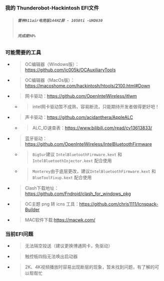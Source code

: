 ### **我的 Thunderobot-Hackintosh EFI文件**
> ###### **`雷神911air电竞版144HZ屏 - 1050ti -UHD630`** 
> ###### **`完成度90%`** 

### **可能需要的工具**
- > OC编辑器（Windows版）：https://github.com/ic005k/OCAuxiliaryTools
- > OC编辑器（MacOs版）：https://macoshome.com/hackintosh/htools/2100.html#Down
- > 网卡驱动：https://github.com/OpenIntelWireless/itlwm
  - > intel网卡驱动暂不成熟，容易断流，只能期待开发者做得更好吧！
- > 声卡驱动：https://github.com/acidanthera/AppleALC
  - > ALC_ID速查表：https://www.bilibili.com/read/cv13613833/
- > 蓝牙驱动：https://github.com/OpenIntelWireless/IntelBluetoothFirmware
  - > `BigSur`建议 `IntelBluetoothFirmware.kext` 和 `IntelBluetoothInjector.kext` 配合使用
  - > `Monterey`由于底层更改，建议`IntelBluetoothFirmware.kext` 和 `BlueToolFixup.kext` 配合使用
- > Clash下载地址：https://github.com/Fndroid/clash_for_windows_pkg
- > OC主题 png 转 icns 工具：https://github.com/chris1111/Icnspack-Builder
- > MAC软件下载:https://macwk.com/

### **当前EFI问题**
- > 无法隔空投送（建议更换博通网卡，免驱动）
- > 触控板四指无法唤出启动器
- > 2K、4K视频播放时容易出现断层的现象，暂未找到问题，有了解的可以帮帮忙
